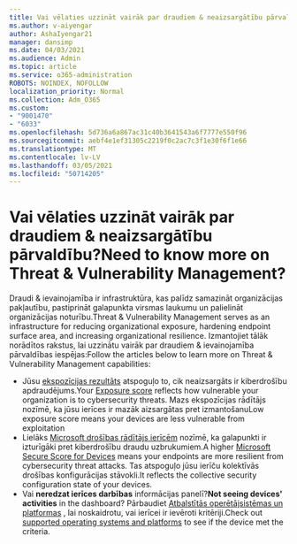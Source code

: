 ```yaml
---
title: Vai vēlaties uzzināt vairāk par draudiem & neaizsargātību pārvaldību?
ms.author: v-aiyengar
author: AshaIyengar21
manager: dansimp
ms.date: 04/03/2021
ms.audience: Admin
ms.topic: article
ms.service: o365-administration
ROBOTS: NOINDEX, NOFOLLOW
localization_priority: Normal
ms.collection: Adm_O365
ms.custom:
- "9001470"
- "6033"
ms.openlocfilehash: 5d736a6a867ac31c40b3641543a6f7777e550f96
ms.sourcegitcommit: aebf4e1ef31305c2219f0c2ac7c3f1e30f6f1e66
ms.translationtype: MT
ms.contentlocale: lv-LV
ms.lasthandoff: 03/05/2021
ms.locfileid: "50714205"
---
```

# <a name="need-to-know-more-on-threat--vulnerability-management"></a><span data-ttu-id="ed8df-102">Vai vēlaties uzzināt vairāk par draudiem & neaizsargātību pārvaldību?</span><span class="sxs-lookup"><span data-stu-id="ed8df-102">Need to know more on Threat & Vulnerability Management?</span></span>

<span data-ttu-id="ed8df-103">Draudi & ievainojamība ir infrastruktūra, kas palīdz samazināt organizācijas pakļautību, pastiprināt galapunkta virsmas laukumu un palielināt organizācijas noturību.</span><span class="sxs-lookup"><span data-stu-id="ed8df-103">Threat & Vulnerability Management serves as an infrastructure for reducing organizational exposure, hardening endpoint surface area, and increasing organizational resilience.</span></span> <span data-ttu-id="ed8df-104">Izmantojiet tālāk norādītos rakstus, lai uzzinātu vairāk par draudiem & ievainojamība pārvaldības iespējas:</span><span class="sxs-lookup"><span data-stu-id="ed8df-104">Follow the articles below to learn more on Threat & Vulnerability Management capabilities:</span></span>

- <span data-ttu-id="ed8df-105">Jūsu [ekspozīcijas rezultāts](https://docs.microsoft.com/windows/security/threat-protection/microsoft-defender-atp/tvm-exposure-score) atspoguļo to, cik neaizsargāts ir kiberdrošību apdraudējums.</span><span class="sxs-lookup"><span data-stu-id="ed8df-105">Your [Exposure score](https://docs.microsoft.com/windows/security/threat-protection/microsoft-defender-atp/tvm-exposure-score) reflects how vulnerable your organization is to cybersecurity threats.</span></span> <span data-ttu-id="ed8df-106">Mazs ekspozīcijas rādītājs nozīmē, ka jūsu ierīces ir mazāk aizsargātas pret izmantošanu</span><span class="sxs-lookup"><span data-stu-id="ed8df-106">Low exposure score means your devices are less vulnerable from exploitation</span></span>
- <span data-ttu-id="ed8df-107">Lielāks [Microsoft drošības rādītājs ierīcēm](https://docs.microsoft.com/windows/security/threat-protection/microsoft-defender-atp/tvm-microsoft-secure-score-devices) nozīmē, ka galapunkti ir izturīgāki pret kiberdrošību draudu uzbrukumiem.</span><span class="sxs-lookup"><span data-stu-id="ed8df-107">A higher [Microsoft Secure Score for Devices](https://docs.microsoft.com/windows/security/threat-protection/microsoft-defender-atp/tvm-microsoft-secure-score-devices) means your endpoints are more resilient from cybersecurity threat attacks.</span></span> <span data-ttu-id="ed8df-108">Tas atspoguļo jūsu ierīču kolektīvās drošības konfigurācijas stāvokli.</span><span class="sxs-lookup"><span data-stu-id="ed8df-108">It reflects the collective security configuration state of your devices.</span></span>
- <span data-ttu-id="ed8df-109">Vai **neredzat ierīces darbības** informācijas panelī?</span><span class="sxs-lookup"><span data-stu-id="ed8df-109">**Not seeing devices' activities** in the dashboard?</span></span> <span data-ttu-id="ed8df-110">Pārbaudiet [Atbalstītās operētājsistēmas un platformas](https://docs.microsoft.com/windows/security/threat-protection/microsoft-defender-atp/tvm-supported-os) , lai noskaidrotu, vai ierīcei ir ievēroti kritēriji.</span><span class="sxs-lookup"><span data-stu-id="ed8df-110">Check out [supported operating systems and platforms](https://docs.microsoft.com/windows/security/threat-protection/microsoft-defender-atp/tvm-supported-os) to see if the device met the criteria.</span></span>
